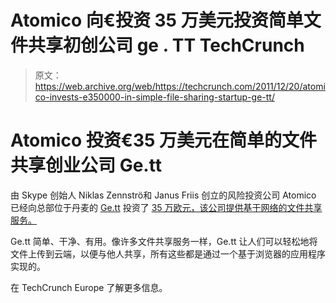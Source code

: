 # Atomico 向€投资 35 万美元投资简单文件共享初创公司 ge . TT TechCrunch

> 原文：<https://web.archive.org/web/https://techcrunch.com/2011/12/20/atomico-invests-e350000-in-simple-file-sharing-startup-ge-tt/>

# Atomico 投资€35 万美元在简单的文件共享创业公司 Ge.tt

由 Skype 创始人 Niklas Zennströ和 Janus Friis 创立的风险投资公司 Atomico 已经向总部位于丹麦的 [Ge.tt](https://web.archive.org/web/20230209124923/http://ge.tt/) 投资了 [35 万欧元，该公司提供基于网络的文件共享服务。](https://web.archive.org/web/20230209124923/http://www.crunchbase.com/company/ge-tt)

Ge.tt 简单、干净、有用。像许多文件共享服务一样，Ge.tt 让人们可以轻松地将文件上传到云端，以便与他人共享，所有这些都是通过一个基于浏览器的应用程序实现的。

在 TechCrunch Europe 了解更多信息。